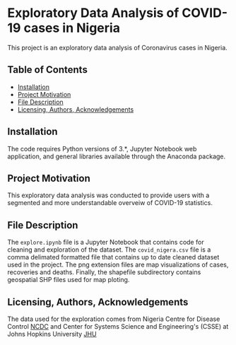 # Exploratory Data Analysis of COVID-19 cases in Nigeria

This project is an exploratory data analysis of Coronavirus cases in Nigeria.

## Table of Contents
* [Installation](#Installation)
* [Project Motivation](#motivation)
* [File Description](#description)
* [Licensing, Authors, Acknowledgements](#licensing)

## Installation <a name="Installation"></a>
The code requires Python versions of 3.*, Jupyter Notebook web application, and general libraries available through the Anaconda package.

## Project Motivation <a name="motivation"></a>
This exploratory data analysis was conducted to provide users with a segmented and more understandable overveiw of COVID-19 statistics.

## File Description <a name="description"></a>
The `explore.ipynb` file is a Jupyter Notebook that contains code for cleaning and exploration of the dataset. The `covid_nigera.csv` file is a comma delimated formatted file that contains up to date cleaned dataset used in the project. The png extension files are map visualizations of cases, recoveries and deaths. Finally, the shapefile subdirectory contains geospatial SHP files used for map ploting.

## Licensing, Authors, Acknowledgements <a name="licensing"></a>
The data used for the exploration comes from Nigeria Centre for Disease Control [NCDC](https://covid19.ncdc.gov.ng/) and Center for Systems Science and Engineering's (CSSE) at Johns Hopkins University [JHU](https://github.com/omotayo-alade/COVID-20/tree/master/csse_covid_19_data/csse_covid_19_time_series)

